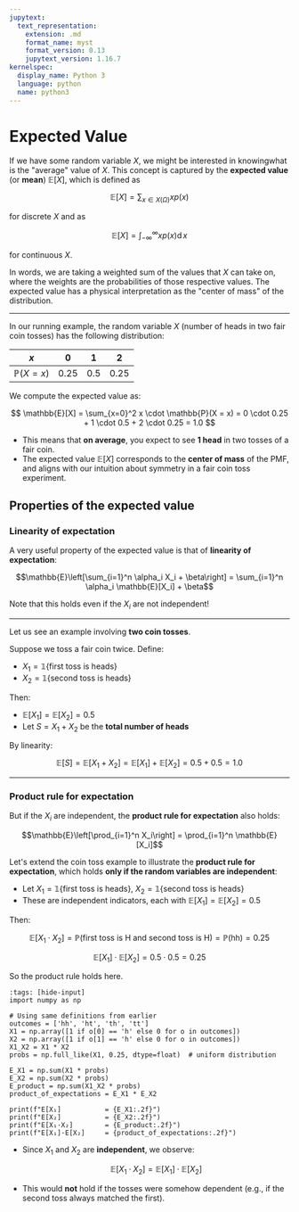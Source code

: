 ```yaml
---
jupytext:
  text_representation:
    extension: .md
    format_name: myst
    format_version: 0.13
    jupytext_version: 1.16.7
kernelspec:
  display_name: Python 3
  language: python
  name: python3
---
```

# Expected Value

If we have some random variable $X$, we might be interested in knowingwhat is the "average" value of $X$. 
This concept is captured by the
**expected value** (or **mean**) $\mathbb{E}[X]$, which is defined as

$$\mathbb{E}[X] = \sum_{x \in X(\Omega)} xp(x)$$ 

for discrete $X$ and as

$$\mathbb{E}[X] = \int_{-\infty}^\infty xp(x)\operatorname{d}{x}$$ 

for continuous
$X$.

In words, we are taking a weighted sum of the values that $X$ can take
on, where the weights are the probabilities of those respective values.
The expected value has a physical interpretation as the "center of mass"
of the distribution.

---

In our running example, the random variable $X$ (number of heads in two fair coin tosses) has the following distribution:

| $x$                 | 0    | 1   | 2    |
| ------------------- | ---- | --- | ---- |
| $\mathbb{P}(X = x)$ | 0.25 | 0.5 | 0.25 |

We compute the expected value as:

$$
\mathbb{E}[X] = \sum_{x=0}^2 x \cdot \mathbb{P}(X = x) = 0 \cdot 0.25 + 1 \cdot 0.5 + 2 \cdot 0.25 = 1.0
$$


* This means that **on average**, you expect to see **1 head** in two tosses of a fair coin.
* The expected value $\mathbb{E}[X]$ corresponds to the **center of mass** of the PMF, and aligns with our intuition about symmetry in a fair coin toss experiment.


## Properties of the expected value

### Linearity of expectation

A very useful property of the expected value is that of **linearity of expectation**:

$$\mathbb{E}\left[\sum_{i=1}^n \alpha_i X_i + \beta\right] = \sum_{i=1}^n \alpha_i \mathbb{E}[X_i] + \beta$$

Note that this holds even if the $X_i$ are not independent!

---

Let us see an example involving **two coin tosses**.

Suppose we toss a fair coin twice. Define:

* $X_1 = \mathbb{1}\{\text{first toss is heads}\}$
* $X_2 = \mathbb{1}\{\text{second toss is heads}\}$

Then:

* $\mathbb{E}[X_1] = \mathbb{E}[X_2] = 0.5$
* Let $S = X_1 + X_2$ be the **total number of heads**

By linearity:

$$
\mathbb{E}[S] = \mathbb{E}[X_1 + X_2] = \mathbb{E}[X_1] + \mathbb{E}[X_2] = 0.5 + 0.5 = 1.0
$$


---

### Product rule for expectation

But if the $X_i$ are independent, the **product rule for expectation** also holds:

$$\mathbb{E}\left[\prod_{i=1}^n X_i\right] = \prod_{i=1}^n \mathbb{E}[X_i]$$

Let's extend the coin toss example to illustrate the **product rule for expectation**, which holds **only if the random variables are independent**:


* Let
  $X_1 = \mathbb{1}\{\text{first toss is heads}\}$,
  $X_2 = \mathbb{1}\{\text{second toss is heads}\}$
* These are independent indicators, each with $\mathbb{E}[X_1] = \mathbb{E}[X_2] = 0.5$

Then:

$$
\mathbb{E}[X_1 \cdot X_2] = \mathbb{P}(\text{first toss is H and second toss is H}) = \mathbb{P}(\text{hh}) = 0.25
$$

$$
\mathbb{E}[X_1] \cdot \mathbb{E}[X_2] = 0.5 \cdot 0.5 = 0.25
$$

So the product rule holds here.


```{code-cell} ipython3
:tags: [hide-input]
import numpy as np

# Using same definitions from earlier
outcomes = ['hh', 'ht', 'th', 'tt']
X1 = np.array([1 if o[0] == 'h' else 0 for o in outcomes])
X2 = np.array([1 if o[1] == 'h' else 0 for o in outcomes])
X1_X2 = X1 * X2
probs = np.full_like(X1, 0.25, dtype=float)  # uniform distribution

E_X1 = np.sum(X1 * probs)
E_X2 = np.sum(X2 * probs)
E_product = np.sum(X1_X2 * probs)
product_of_expectations = E_X1 * E_X2

print(f"E[X₁]           = {E_X1:.2f}")
print(f"E[X₂]           = {E_X2:.2f}")
print(f"E[X₁·X₂]        = {E_product:.2f}")
print(f"E[X₁]·E[X₂]     = {product_of_expectations:.2f}")
```

* Since $X_1$ and $X_2$ are **independent**, we observe:

  $$
  \mathbb{E}[X_1 \cdot X_2] = \mathbb{E}[X_1] \cdot \mathbb{E}[X_2]
  $$
* This would **not** hold if the tosses were somehow dependent (e.g., if the second toss always matched the first).
